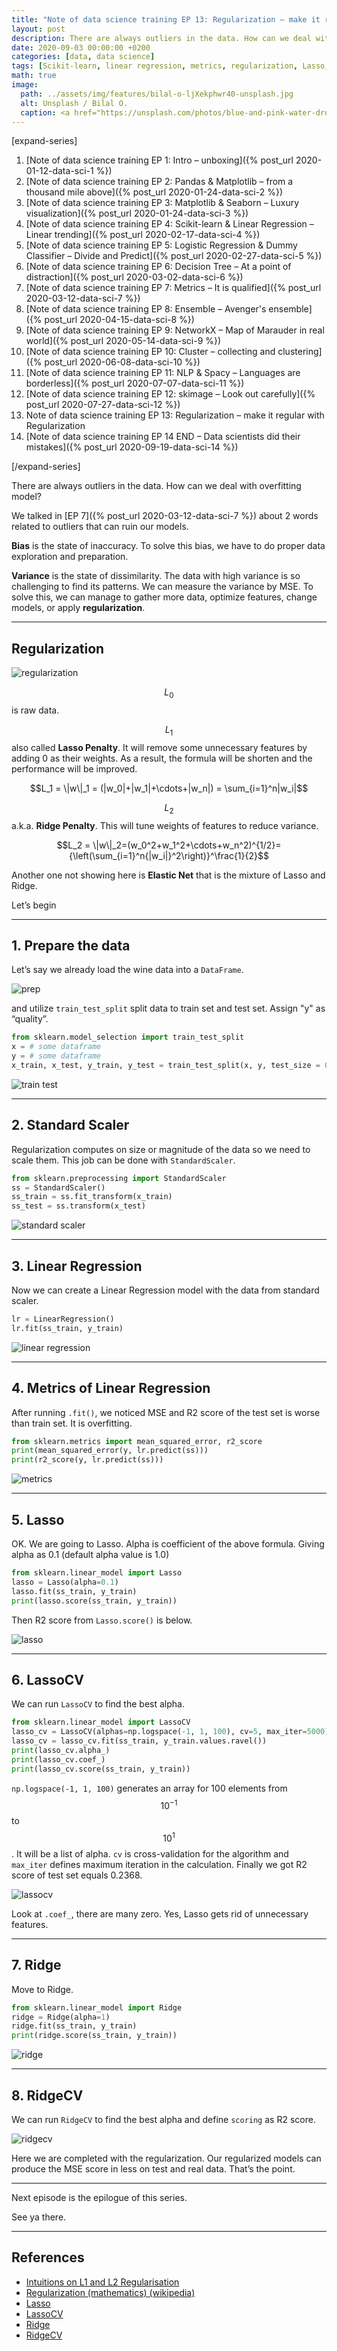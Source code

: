 ```yaml
---
title: "Note of data science training EP 13: Regularization – make it regular with Regularization"
layout: post
description: There are always outliers in the data. How can we deal with overfitting model?
date: 2020-09-03 00:00:00 +0200
categories: [data, data science]
tags: [Scikit-learn, linear regression, metrics, regularization, Lasso, LassoCV, Ridge, RidgeCV, Python]
math: true
image:
  path: ../assets/img/features/bilal-o-ljXekphwr40-unsplash.jpg
  alt: Unsplash / Bilal O.
  caption: <a href="https://unsplash.com/photos/blue-and-pink-water-droplets-ljXekphwr40">Unsplash / Bilal O.</a>
---
```


[expand-series]

  1. [Note of data science training EP 1: Intro – unboxing]({% post_url 2020-01-12-data-sci-1 %})
  1. [Note of data science training EP 2: Pandas & Matplotlib – from a thousand mile above]({% post_url 2020-01-24-data-sci-2 %})
  1. [Note of data science training EP 3: Matplotlib & Seaborn – Luxury visualization]({% post_url 2020-01-24-data-sci-3 %})
  1. [Note of data science training EP 4: Scikit-learn & Linear Regression – Linear trending]({% post_url 2020-02-17-data-sci-4 %})
  1. [Note of data science training EP 5: Logistic Regression & Dummy Classifier – Divide and Predict]({% post_url 2020-02-27-data-sci-5 %})
  1. [Note of data science training EP 6: Decision Tree – At a point of distraction]({% post_url 2020-03-02-data-sci-6 %})
  1. [Note of data science training EP 7: Metrics – It is qualified]({% post_url 2020-03-12-data-sci-7 %})
  1. [Note of data science training EP 8: Ensemble – Avenger's ensemble]({% post_url 2020-04-15-data-sci-8 %})
  1. [Note of data science training EP 9: NetworkX – Map of Marauder in real world]({% post_url 2020-05-14-data-sci-9 %})
  1. [Note of data science training EP 10: Cluster – collecting and clustering]({% post_url 2020-06-08-data-sci-10 %})
  1. [Note of data science training EP 11: NLP & Spacy – Languages are borderless]({% post_url 2020-07-07-data-sci-11 %})
  1. [Note of data science training EP 12: skimage – Look out carefully]({% post_url 2020-07-27-data-sci-12 %})
  1. Note of data science training EP 13: Regularization – make it regular with Regularization
  1. [Note of data science training EP 14 END – Data scientists did their mistakes]({% post_url 2020-09-19-data-sci-14 %})

[/expand-series]

There are always outliers in the data. How can we deal with overfitting model?

We talked in [EP 7]({% post_url 2020-03-12-data-sci-7 %}) about 2 words related to outliers that can ruin our models.

**Bias** is the state of inaccuracy. To solve this bias, we have to do proper data exploration and preparation.

**Variance** is the state of dissimilarity. The data with high variance is so challenging to find its patterns. We can measure the variance by MSE. To solve this, we can manage to gather more data, optimize features, change models, or apply **regularization**.

---

## Regularization

![regularization](https://bluebirzdotnet.s3.ap-southeast-1.amazonaws.com/note-data-science-eps/ep-13/regularization.drawio.png)

$$L_0$$ is raw data.

$$L_1$$ also called **Lasso Penalty**. It will remove some unnecessary features by adding 0 as their weights. As a result, the formula will be shorten and the performance will be improved.

$$L_1 = \|w\|_1 = (|w_0|+|w_1|+\cdots+|w_n|) = \sum_{i=1}^n|w_i|$$

$$L_2$$ a.k.a. **Ridge Penalty**. This will tune weights of features to reduce variance.

$$L_2 = \|w\|_2=(w_0^2+w_1^2+\cdots+w_n^2)^{1/2}={\left(\sum_{i=1}^n{|w_i|}^2\right)}^\frac{1}{2}$$

Another one not showing here is **Elastic Net** that is the mixture of Lasso and Ridge.

Let’s begin

---

## 1. Prepare the data

Let’s say we already load the wine data into a `DataFrame`.

![prep](https://bluebirzdotnet.s3.ap-southeast-1.amazonaws.com/note-data-science-eps/ep-13/Screen-Shot-2020-09-02-at-20.19.09.png)

and utilize `train_test_split` split data to train set and test set. Assign "y" as “quality”.

```py
from sklearn.model_selection import train_test_split
x = # some dataframe
y = # some dataframe
x_train, x_test, y_train, y_test = train_test_split(x, y, test_size = 0.75)
```

![train test](https://bluebirzdotnet.s3.ap-southeast-1.amazonaws.com/note-data-science-eps/ep-13/Screen-Shot-2020-09-02-at-20.31.50.png)

---

## 2. Standard Scaler

Regularization computes on size or magnitude of the data so we need to scale them. This job can be done with `StandardScaler`.

```py
from sklearn.preprocessing import StandardScaler
ss = StandardScaler()
ss_train = ss.fit_transform(x_train)
ss_test = ss.transform(x_test)
```

![standard scaler](https://bluebirzdotnet.s3.ap-southeast-1.amazonaws.com/note-data-science-eps/ep-13/Screen-Shot-2020-09-02-at-20.31.56.png)

---

## 3. Linear Regression

Now we can create a Linear Regression model with the data from standard scaler.

```py
lr = LinearRegression()
lr.fit(ss_train, y_train)
```

![linear regression](https://bluebirzdotnet.s3.ap-southeast-1.amazonaws.com/note-data-science-eps/ep-13/Screen-Shot-2020-09-02-at-20.32.16.png)

---

## 4. Metrics of Linear Regression

After running `.fit()`, we noticed MSE and R2 score of the test set is worse than train set. It is overfitting.

```py
from sklearn.metrics import mean_squared_error, r2_score
print(mean_squared_error(y, lr.predict(ss)))
print(r2_score(y, lr.predict(ss)))
```

![metrics](https://bluebirzdotnet.s3.ap-southeast-1.amazonaws.com/note-data-science-eps/ep-13/Screen-Shot-2020-09-02-at-20.32.21.png)

---

## 5. Lasso

OK. We are going to Lasso. Alpha is coefficient of the above formula. Giving alpha as 0.1 (default alpha value is 1.0)

```py
from sklearn.linear_model import Lasso
lasso = Lasso(alpha=0.1)
lasso.fit(ss_train, y_train)
print(lasso.score(ss_train, y_train))
```

Then R2 score from `Lasso.score()` is below.

![lasso](https://bluebirzdotnet.s3.ap-southeast-1.amazonaws.com/note-data-science-eps/ep-13/Screen-Shot-2020-09-02-at-20.10.24.png)

---

## 6. LassoCV

We can run `LassoCV` to find the best alpha.

```py
from sklearn.linear_model import LassoCV
lasso_cv = LassoCV(alphas=np.logspace(-1, 1, 100), cv=5, max_iter=5000)
lasso_cv = lasso_cv.fit(ss_train, y_train.values.ravel())
print(lasso_cv.alpha_)
print(lasso_cv.coef_)
print(lasso_cv.score(ss_train, y_train))
```

`np.logspace(-1, 1, 100)` generates an array for 100 elements from $$10^{-1}$$ to $$10^1$$ . It will be a list of alpha. `cv` is cross-validation for the algorithm and `max_iter` defines maximum iteration in the calculation. Finally we got R2 score of test set equals 0.2368.

![lassocv](https://bluebirzdotnet.s3.ap-southeast-1.amazonaws.com/note-data-science-eps/ep-13/Screen-Shot-2020-09-02-at-20.10.29.png)

Look at `.coef_`, there are many zero. Yes, Lasso gets rid of unnecessary features.

---

## 7. Ridge

Move to Ridge.

```py
from sklearn.linear_model import Ridge
ridge = Ridge(alpha=1)
ridge.fit(ss_train, y_train)
print(ridge.score(ss_train, y_train))
```

![ridge](https://bluebirzdotnet.s3.ap-southeast-1.amazonaws.com/note-data-science-eps/ep-13/Screen-Shot-2020-09-02-at-20.10.38.png)

---

## 8. RidgeCV

We can run `RidgeCV` to find the best alpha and define `scoring` as R2 score.

![ridgecv](https://bluebirzdotnet.s3.ap-southeast-1.amazonaws.com/note-data-science-eps/ep-13/Screen-Shot-2020-09-02-at-20.10.50.png)

Here we are completed with the regularization. Our regularized models can produce the MSE score in less on test and real data. That’s the point.

---

Next episode is the epilogue of this series.

See ya there.

---

## References

- [Intuitions on L1 and L2 Regularisation](https://towardsdatascience.com/intuitions-on-l1-and-l2-regularisation-235f2db4c261)
- [Regularization (mathematics) (wikipedia)](https://en.wikipedia.org/wiki/Regularization_(mathematics))
- [Lasso](https://scikit-learn.org/stable/modules/generated/sklearn.linear_model.Lasso.html#sklearn.linear_model.Lasso)
- [LassoCV](https://scikit-learn.org/stable/modules/generated/sklearn.linear_model.LassoCV.html#sklearn.linear_model.LassoCV)
- [Ridge](https://scikit-learn.org/stable/modules/generated/sklearn.linear_model.Ridge.html#sklearn.linear_model.Ridge)
- [RidgeCV](https://scikit-learn.org/stable/modules/generated/sklearn.linear_model.RidgeCV.html#sklearn.linear_model.RidgeCV)
